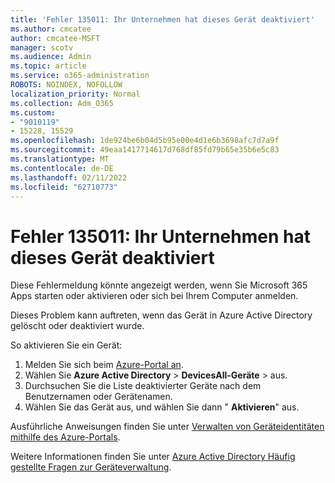 ```yaml
---
title: 'Fehler 135011: Ihr Unternehmen hat dieses Gerät deaktiviert'
ms.author: cmcatee
author: cmcatee-MSFT
manager: scotv
ms.audience: Admin
ms.topic: article
ms.service: o365-administration
ROBOTS: NOINDEX, NOFOLLOW
localization_priority: Normal
ms.collection: Adm_O365
ms.custom:
- "9010119"
- 15228, 15529
ms.openlocfilehash: 1de924be6b04d5b95e00e4d1e6b3698afc7d7a9f
ms.sourcegitcommit: 49eaa1417714617d768df85fd79b65e35b6e5c83
ms.translationtype: MT
ms.contentlocale: de-DE
ms.lasthandoff: 02/11/2022
ms.locfileid: "62710773"
---
```

# <a name="error-135011-your-organization-has-disabled-this-device"></a>Fehler 135011: Ihr Unternehmen hat dieses Gerät deaktiviert

Diese Fehlermeldung könnte angezeigt werden, wenn Sie Microsoft 365 Apps starten oder aktivieren oder sich bei Ihrem Computer anmelden.

Dieses Problem kann auftreten, wenn das Gerät in Azure Active Directory gelöscht oder deaktiviert wurde.

So aktivieren Sie ein Gerät:

1. Melden Sie sich beim [Azure-Portal an](https://portal.azure.com/).
1. Wählen Sie **Azure Active Directory** >  **DevicesAll-Geräte** >  aus.[](https://portal.azure.com/#blade/Microsoft_AAD_Devices/DevicesMenuBlade/Devices/menuId/)
1. Durchsuchen Sie die Liste deaktivierter Geräte nach dem Benutzernamen oder Gerätenamen.
1. Wählen Sie das Gerät aus, und wählen Sie dann " **Aktivieren**" aus.

Ausführliche Anweisungen finden Sie unter [Verwalten von Geräteidentitäten mithilfe des Azure-Portals](https://docs.microsoft.com/azure/active-directory/devices/device-management-azure-portal#enable-or-disable-an-azure-ad-device).

Weitere Informationen finden Sie unter [Azure Active Directory Häufig gestellte Fragen zur Geräteverwaltung](https://docs.microsoft.com/azure/active-directory/devices/faq).
